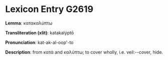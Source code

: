 # Lexicon Entry G2619

**Lemma**: κατακαλύπτω

**Transliteration (xlit)**: katakalýptō

**Pronunciation**: kat-ak-al-oop'-to

**Description**:
from κατά and καλύπτω; to cover wholly, i.e. veil:--cover, hide.
